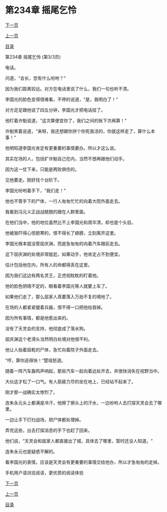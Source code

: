 <h1>第234章    摇尾乞怜</h1>
            <div><p><a href="./0702_%E7%AC%AC235%E7%AB%A0_%E8%99%8E%E5%8F%A3%E6%8B%94%E6%AF%9B.md">下一页</a></p><p><a href="./0700_%E7%AC%AC234%E7%AB%A0_%E6%91%87%E5%B0%BE%E4%B9%9E%E6%80%9C.md">上一页</a></p><p><a href="../">目录</a></p></div>
            <div><p>第234章    摇尾乞怜 (第3/3页)</p><p>电话。</p><p>问道，“会长，您有什么吩咐？“</p><p>因为我们距离较远。对方在电话里说了什么，我们一句也听不清。</p><p>李国光的脸色变得很难看，不停的说道，“是，我明白了！“</p><p>对方足足跟他说了四五分钟，李国光才把电话挂了。</p><p>他盯着许魁说道，“这次算便宜你了，我们之间的账下次再算！“</p><p>许魁笑着说道，“来呀，我还想跟你拼个你死我活的，你就这样走了，算什么本事！“</p><p>他明知道李国光肯定有更重要的事情要办。所以才这么说。</p><p>其实在场的人，包括扩许魁自己在内，当然不想再跟他们动手。</p><p>因为这一仗下来，只能是两败俱伤的。</p><p>见他要走。刚好找个台阶下。</p><p>李国光吩咐着手下，“我们走！“</p><p>他也不管手下的尸体，一行人匆匆忙忙的向着大院外面走去。</p><p>我看到冯元义正战战兢兢的跟在人群里面。</p><p>在他们当中，他的地位虽然比不上李国光和周华清，却也是个头目。</p><p>他被我吓得心惊胆寒的，恨不得长了翅膀，立刻离开这里。</p><p>李国光根本就没管屈庆渊，而是急匆匆的向着汽车跟前走去。</p><p>这下屈庆渊的处境非常尴尬，如果动手，他肯定占不到便宜。</p><p>估计包括他在内，所有人的命都得丢在这里。</p><p>因为我们这边有两名灵王，正虎视眈眈的盯着他。</p><p>他的脸色阴晴不定的，眼看着李国光等人就要上车了。</p><p>如果他们走了，那么屈家人真要落入万劫不复的境地了。</p><p>在场的人都紧紧握着兵器，恨不得一口把他给吞掉。</p><p>因为所有事情，都是他惹出来的。</p><p>没有了天灵会的支持，他彻底成了落水狗。</p><p>屈庆渊这个老滑头当然明白处境对他很不利。</p><p>他让人抬着屈乾的尸体，急忙向着院子外面走去。</p><p>“哼，算你逃得快！“楚瑶怒道。</p><p>随着一阵汽车轰鸣声响起，那些汽车一起向着远处开去，并很快消失在视野当中。</p><p>大伙这才松了一口气。有人筋疲力尽的坐在地上，已经站不起来了。</p><p>刚才那一战确实太惨烈了。</p><p>连朱永元头上都满是冷汗，他擦了擦头上的汗水，一边吩咐人去打探天灵会去了哪里。</p><p>一边让手下打扫战场，把尸体都处理掉。</p><p>弄完这些，出去打探消息的手下也赶了回来。</p><p>他们说，“天灵会和屈家人都直接出了城，具体去了哪里，暂时还没人知道。“</p><p>连朱永元也是疑惑不解的。</p><p>看李国光的表情，应该是天灵会有更重要的事情交给他办，所以才急匆匆的走掉。</p><p>手机用户请浏览阅读，更优质的阅读体验</p></div>
            <div><p><a href="./0702_%E7%AC%AC235%E7%AB%A0_%E8%99%8E%E5%8F%A3%E6%8B%94%E6%AF%9B.md">下一页</a></p><p><a href="./0700_%E7%AC%AC234%E7%AB%A0_%E6%91%87%E5%B0%BE%E4%B9%9E%E6%80%9C.md">上一页</a></p><p><a href="../">目录</a></p></div>